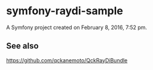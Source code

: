 symfony-raydi-sample
====================

A Symfony project created on February 8, 2016, 7:52 pm.

## See also

https://github.com/qckanemoto/QckRayDiBundle

